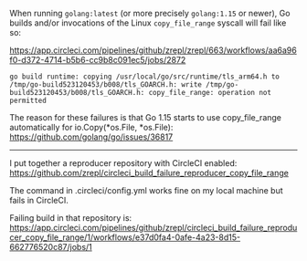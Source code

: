 When running `golang:latest` (or more precisely `golang:1.15` or newer), Go builds and/or invocations of the Linux `copy_file_range` syscall will fail like so:

https://app.circleci.com/pipelines/github/zrepl/zrepl/663/workflows/aa6a96f0-d372-4714-b5b6-cc9b8c091ec5/jobs/2872
```
go build runtime: copying /usr/local/go/src/runtime/tls_arm64.h to /tmp/go-build523120453/b008/tls_GOARCH.h: write /tmp/go-build523120453/b008/tls_GOARCH.h: copy_file_range: operation not permitted
```

The reason for these failures is that Go 1.15 starts to use copy_file_range automatically for io.Copy(*os.File, *os.File): https://github.com/golang/go/issues/36817

---

I put together a reproducer repository with CircleCI enabled: https://github.com/zrepl/circleci_build_failure_reproducer_copy_file_range

The command in .circleci/config.yml works fine on my local machine but fails in CircleCI.

Failing build in that repository is: https://app.circleci.com/pipelines/github/zrepl/circleci_build_failure_reproducer_copy_file_range/1/workflows/e37d0fa4-0afe-4a23-8d15-662776520c87/jobs/1
